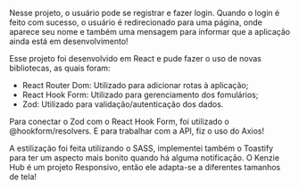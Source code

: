 Nesse projeto, o usuário pode se registrar e fazer login. Quando o login é feito com sucesso, o usuário é redirecionado para uma página, onde aparece seu nome e também uma mensagem para informar que a aplicação ainda está em desenvolvimento!

Esse projeto foi desenvolvido em React e pude fazer o uso de novas bibliotecas, as quais foram:
- React Router Dom: Utilizado para adicionar rotas à aplicação;
- React Hook Form: Utilizado para gerenciamento dos fomulários;
- Zod: Utilizado para validação/autenticação dos dados.

Para conectar o Zod com o React Hook Form, foi utilizado o @hookform/resolvers. E para trabalhar com a API, fiz o uso do Axios!

A estilização foi feita utilizando o SASS, implementei também o Toastify para ter um aspecto mais bonito quando há alguma notificação.
O Kenzie Hub é um projeto Responsivo, então ele adapta-se a diferentes tamanhos de tela!
